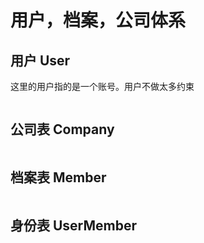 # 用户，档案，公司体系

## 用户 User

这里的用户指的是一个账号。用户不做太多约束

```json

```


## 公司表 Company


```json

```
## 档案表 Member

```json

```
## 身份表 UserMember

```json

```
